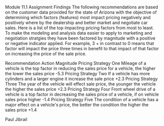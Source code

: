 Module 11.1 Assignment Findings
The following recommendations are based on the customer data provided for the state of Arizona with the objective of determining which factors (features) most impact pricing negatively and positively where by the dealership and better market and negotiate car sales. Here is a list of the top impacting pricing factors from most to least. To make the modeling and analysis data easier to apply to marketing and negotiation stratgies they have been factored by magnitude with a positive or negative indicator applied. For example, 3 + in contrast to 0 means that factor will impact the price three times in benefit to that impact of that factor on increasing the price of the sale price.

Recommendation	Action	Magnitude
Pricing Strategy One	Mileage of a vehicle is the top factor in reducing the sales price for a vehicle, the higher the lower the sales price	-5.3
Pricing Strategy Two	If a vehicle has more cylinders and a larger engine it increase the sale price	+2.3
Pricing Strategy Three	The year of the vehicle will effect sale price, the younger the vehicle the higher the sales price	+2.3
Pricing Strategy Four	Front wheel drive of a vehicle is a top factor in decreasing the sales price of a vehicle, if on vehicle sales price higher	-1.4
Pricing Strategy Five	The condition of a vehicle has a major effect on a vehicle's price, the better the condition the higher the sales price	+1.4


Paul Jibrail
